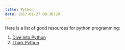 ```yaml
---
title: Python
date: 2017-01-27 09:36:20
---
```

Here is a list of good resources for python programming:

1. [Dive Into Python](http://www.diveintopython.net)
2. [Think Python](http://greenteapress.com/wp/think-python/)